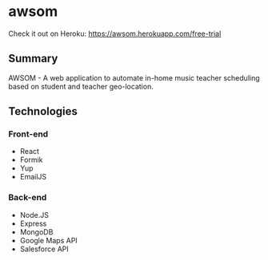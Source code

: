 # awsom

Check it out on Heroku: <a href="https://awsom.herokuapp.com/free-trial">https://awsom.herokuapp.com/free-trial</a>

## Summary
AWSOM - A web application to automate in-home music teacher scheduling based on student and teacher geo-location. 

## Technologies
### Front-end
* React
* Formik
* Yup
* EmailJS
### Back-end
* Node.JS
* Express
* MongoDB
* Google Maps API
* Salesforce API
